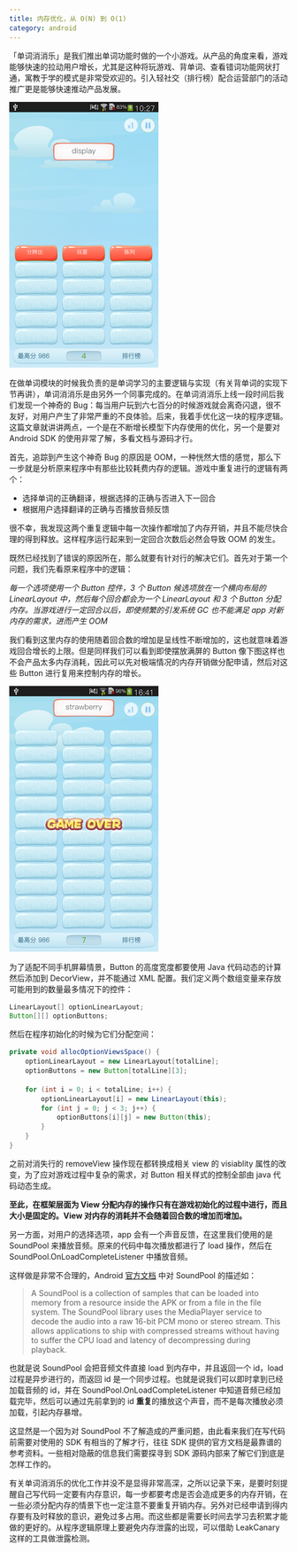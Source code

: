 ```yaml
---
title: 内存优化，从 O(N) 到 O(1)
category: android
---
```


「单词消消乐」是我们推出单词功能时做的一个小游戏。从产品的角度来看，游戏能够快速的拉动用户增长，尤其是这种将玩游戏、背单词、查看错词功能网状打通，寓教于学的模式是非常受欢迎的。引入轻社交（排行榜）配合运营部门的活动推广更是能够快速推动产品发展。
<!--more-->

![](/i/2015-12-18-1.png)

在做单词模块的时候我负责的是单词学习的主要逻辑与实现（有关背单词的实现下节再讲），单词消消乐是由另外一个同事完成的。在单词消消乐上线一段时间后我们发现一个神奇的 Bug：每当用户玩到六七百分的时候游戏就会离奇闪退，很不友好，对用户产生了非常严重的不良体验。后来，我着手优化这一块的程序逻辑。这篇文章就讲讲两点，一个是在不断增长模型下内存使用的优化，另一个是要对 Android SDK 的使用非常了解，多看文档与源码才行。

首先，追踪到产生这个神奇 Bug 的原因是 OOM，一种恍然大悟的感觉，那么下一步就是分析原来程序中有那些比较耗费内存的逻辑。游戏中重复进行的逻辑有两个：

- 选择单词的正确翻译，根据选择的正确与否进入下一回合
- 根据用户选择翻译的正确与否播放音频反馈

很不幸，我发现这两个重复逻辑中每一次操作都增加了内存开销，并且不能尽快合理的得到释放。这样程序运行起来到一定回合次数后必然会导致 OOM 的发生。

既然已经找到了错误的原因所在，那么就要有针对行的解决它们。首先对于第一个问题，我们先看原来程序中的逻辑：

*每一个选项使用一个 Button 控件，3 个 Button 候选项放在一个横向布局的 LinearLayout 中，然后每个回合都会为一个 LinearLayout 和 3 个 Button 分配内存。当游戏进行一定回合以后，即使频繁的引发系统 GC 也不能满足 app 对新内存的需求，进而产生 OOM*

我们看到这里内存的使用随着回合数的增加是呈线性不断增加的，这也就意味着游戏回合增长的上限。但是同样我们可以看到即使摆放满屏的 Button 像下图这样也不会产品太多内存消耗，因此可以先对极端情况的内存开销做分配申请，然后对这些 Button 进行复用来控制内存的增长。

![](/i/2015-12-18-2.png)

为了适配不同手机屏幕情景，Button 的高度宽度都要使用 Java 代码动态的计算然后添加到 DecorView，并不能通过 XML 配置。我们定义两个数组变量来存放可能用到的数量最多情况下的控件：

```java
LinearLayout[] optionLinearLayout;
Button[][] optionButtons;
```

然后在程序初始化的时候为它们分配空间：

```java
private void allocOptionViewsSpace() {
    optionLinearLayout = new LinearLayout[totalLine];
    optionButtons = new Button[totalLine][3];

    for (int i = 0; i < totalLine; i++) {
        optionLinearLayout[i] = new LinearLayout(this);
        for (int j = 0; j < 3; j++) {
            optionButtons[i][j] = new Button(this);
        }
    }
}
```

之前对消失行的 removeView 操作现在都转换成相关 view 的 visiablity 属性的改变，为了应对游戏过程中复杂的需求，对 Button 相关样式的控制全部由 java 代码动态生成。

**至此，在框架层面为 View 分配内存的操作只有在游戏初始化的过程中进行，而且大小是固定的。View 对内存的消耗并不会随着回合数的增加而增加。**

另一方面，对用户的选择选项，app 会有一个声音反馈，在这里我们使用的是 SoundPool 来播放音频。原来的代码中每次播放都进行了 load 操作，然后在 SoundPool.OnLoadCompleteListener 中播放音频。

这样做是非常不合理的，Android [官方文档](http://developer.android.com/reference/android/media/SoundPool.html#setOnLoadCompleteListener(android.media.SoundPool.OnLoadCompleteListener)) 中对 SoundPool 的描述如：

> A SoundPool is a collection of samples that can be loaded into memory from a resource inside the APK or from a file in the file system. The SoundPool library uses the MediaPlayer service to decode the audio into a raw 16-bit PCM mono or stereo stream. This allows applications to ship with compressed streams without having to suffer the CPU load and latency of decompressing during playback.

也就是说 SoundPool 会把音频文件直接 load 到内存中，并且返回一个 id，load 过程是异步进行的，而返回 id 是一个同步过程。也就是说我们可以即时拿到已经加载音频的 id，并在 SoundPool.OnLoadCompleteListener 中知道音频已经加载完毕，然后可以通过先前拿到的 id **重复**的播放这个声音，而不是每次播放必须加载，引起内存暴增。

这显然是一个因为对 SoundPool 不了解造成的严重问题，由此看来我们在写代码前需要对使用的 SDK 有相当的了解才行，往往 SDK 提供的官方文档是最靠谱的参考资料。一些相对隐蔽的信息我们需要探寻到 SDK 源码内部来了解它们到底是怎样工作的。

有关单词消消乐的优化工作并没不是显得非常高深，之所以记录下来，是要时刻提醒自己写代码一定要有内存意识，每一步都要考虑是否会造成更多的内存开销，在一些必须分配内存的情景下也一定注意不要重复开销内存。另外对已经申请到得内存要有及时释放的意识，避免过多占用。而这些都是需要长时间去学习去积累才能做的更好的。从程序逻辑原理上要避免内存泄露的出现，可以借助 LeakCanary 这样的工具做泄露检测。
